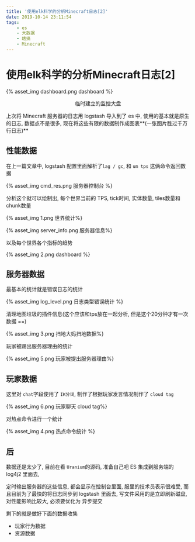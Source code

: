 ```yaml
---
title: '使用elk科学的分析Minecraft日志[2]'
date: 2019-10-14 23:11:54
tags:
	- es
	- 大数据
	- 瞎搞
	- Minecraft
---
```


# 使用elk科学的分析Minecraft日志[2]

{% asset_img dashboard.png dashboard %}

<center>临时建立的<span class="tag-code">监控大盘</span></center>

上次将 Minecraft 服务器的日志用 logstash 导入到了 es 中,  使用的基本就是原生的日志, 数据点不是很多, 现在将这些有限的数据制作成图表**(一张图片胜过千万行日志)**

<!--more-->

## 性能数据

在上一篇文章中, logstash 配置里面解析了`lag / gc`, 和 `um tps` 这俩命令返回数据

{% asset_img cmd_res.png 服务器控制台 %}

分析这个就可以绘制出, 每个世界当前的 TPS, tick时间, 实体数量, tiles数量和chunk数量

{% asset_img 1.png 世界统计%}

{% asset_img server_info.png 服务器信息%}

以及每个世界各个指标的趋势

{% asset_img 2.png dashboard %}



## 服务器数据

最基本的统计就是错误日志的统计

{% asset_img log_level.png 日志类型错误统计 %}

清理地图垃圾的插件信息(这个应该和tps放在一起分析, 但是这个20分钟才有一次数据 ==)

{% asset_img 3.png 扫地大妈扫地数据%}

玩家被踢出服务器理由的统计

{% asset_img 5.png 玩家被提出服务器理由%}

## 玩家数据

这里对 `chat`字段使用了 `IK分词`, 制作了根据玩家发言情况制作了 `cloud tag`

{% asset_img 6.png 玩家聊天 cloud tag%}

对热点命令进行一个统计

{% asset_img 4.png 热点命令统计 %}





## 后

数据还是太少了, 目前在看 `Uranium`的源码, 准备自己吧 ES 集成到服务端的 log4j2 里面去, 

定时输出服务器的这些信息, 都会显示在控制台里面, 服里的技术员表示很难受, 而且目前为了最快的将日志同步到 logstash 里面去, 写文件采用的是立即刷新磁盘, 对性能影响比较大, 必须要优化为 异步提交

剩下的就是做好下面的数据收集

* 玩家行为数据
* 资源数据